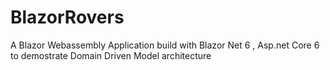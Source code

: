 # BlazorRovers
A Blazor Webassembly Application build with Blazor Net 6 , Asp.net Core 6 to demostrate Domain Driven Model architecture
